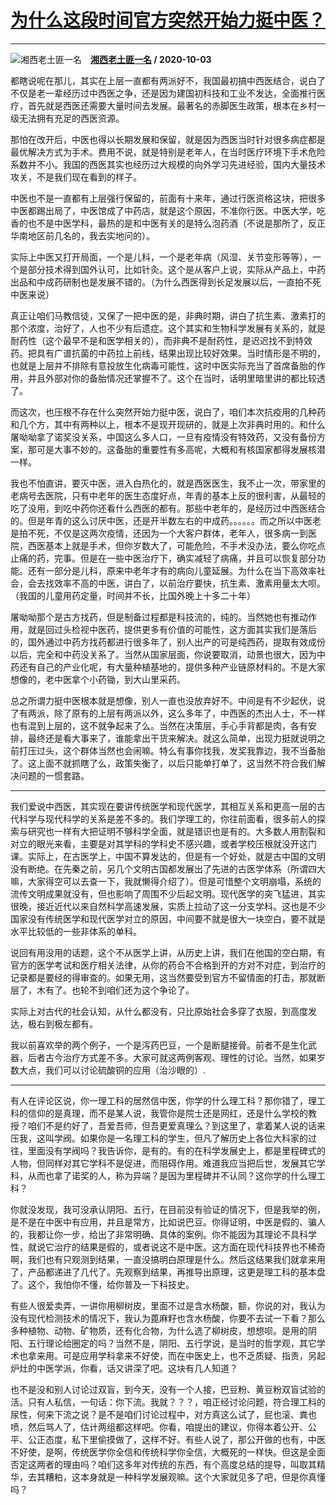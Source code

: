 # [为什么这段时间官方突然开始力挺中医？](https://www.zhihu.com/answer/1505223796)

-----------------------------------------------------------------

![湘西老土匪一名](https://pic4.zhimg.com/da8e974dc.jpg?source=1940ef5c "湘西老土匪一名")&emsp;**[湘西老土匪一名](https://www.zhihu.com/people/xiang-xi-lao-tu-fei-yi-ming) / 2020-10-03**

都瞎说呢在那儿，其实在上层一直都有两派好不，我国最初搞中西医结合，说白了不仅是老一辈经历过中西医之争，还是因为建国初科技和工业不发达，全面推行医疗，首先就是西医还需要大量时间去发展。最著名的赤脚医生政策，根本在乡村一级无法拥有充足的西医资源。

那怕在改开后，中医也得以长期发展和保留，就是因为西医当时针对很多病症都是最优解决方式为手术。费用不说，就是特别是老年人，在当时医疗环境下手术危险系数并不小。我国的西医其实也经历过大规模的向外学习先进经验，国内大量技术攻关，不是我们现在看到的样子。

中医也不是一直都有上层强行保留的，前面有十来年，通过行医资格这块，把很多中医都踢出局了，中医馆成了中药店，就是这个原因，不准你行医。中医大学，吃香的也不是中医学科，最热的是和中医有关的是特么泡药酒（不说是那所了，反正华南地区前几名的，我去实地问的）。

实际上中医又打开局面，一个是儿科，一个是老年病（风湿、关节变形等等），一个是部分技术得到国外认可，比如针灸。这个是从客户上说，实际从产品上，中药出品和中成药研制也是发展不错的。（为什么西医得到长足发展以后，一直拍不死中医来说）

真正让咱们马教信徒，又保了一把中医的是，非典时期，讲白了抗生素、激素打的那个浓度，治好了，人也不少有后遗症。这个其实和生物科学发展有关系的，就是耐药性（这个最早不是和医学相关的），而非典不是耐药性，是迟迟找不到特效药。把具有广谱抗菌的中药拉上前线，结果出现比较好效果。当时情形是不明的，也就是上层并不排除有意投放生化病毒可能性，这时中医实际充当了首席备胎的作用，并且外部对你的备胎情况还掌握不了。这个在当时，话明里暗里讲的都比较透了。

而这次，也压根不存在什么突然开始力挺中医，说白了，咱们本次抗疫用的几种药和几个方，其中有两种以上，根本不是现开现研的，就是上次非典时用的。和什么屠呦呦拿了诺奖没关系，中国这么多人口，一旦有疫情没有特效药，又没有备份方案，那可是大事不妙的。这备胎的重要性有多高呢，大概和有核国家都得发展核潜一样。

我也不怕直讲，要灭中医，进入白热化的，就是西医医生，我不止一次，带家里的老病号去医院，只有中老年的医生态度好点，年青的基本上反的很利害，从最轻的吃了没用，到吃中药你还看什么西医的都有。那些中老年的，是经历过中西医结合的。但是年青的这么讨厌中医，还是开半数左右的中成药。。。。。。而之所以中医老是拍不死，不仅是这两次疫情，还因为一个大客户群体，老年人，很多病一到医院，西医基本上就是手术，但你岁数大了，可能危险，不手术没办法，要么你吃点止痛的药，完事。但是在一些中医治疗下，确实减轻了病痛，并且可以恢复部分功能。还有一部分是儿科，原来中老年才有的病向儿童延展。为什么在当下高效率社会，会去找效率不高的中医，讲白了，以前治疗要快，抗生素、激素用量太大呗。（我国的儿童用药定量，时间并不长，比国外晚上十多二十年）

屠呦呦那个是古方找药，但是制备过程都是科技流的，纯的。当然她也有推动作用，就是回过头检视中医药，提供更多有价值的可能性，这方面其实我们是落后的，国外通过中药方找药都进行很多年了，别人出产的可是纯西药，提取有效成份以后，完全和中药没关系了。当然从国家层面，你说要取消，动景也很大，因为中药还有自己的产业化呢，有大量种植基地的，提供多种产业链原材料的。不是大家想像的，老中医拿个小药锄，到大山里采药。

总之所谓力挺中医根本就是想像，别人一直也没放弃好不。中间是有不少起伏，说了有两派，除了原有的上层有两派以外，这么多年了，中西医的杰出人士，不一样也有混到上层的，这不就争起来了么。当然在决策层，手心手背都是肉，各有安排，最终还是看大事来了，谁能拿出干货来解决。就这么简单，出现力挺就说明之前打压过头，这个群体当然也会闹嘛。特么有事你找我，发奖我靠边，我不当备胎了。这上面不就抓瞎了么，政策失衡了，以后只能单打单了，这当然不符合我们解决问题的一惯套路。

***

我们爱说中西医，其实现在要讲传统医学和现代医学，其相互关系和更高一层的古代科学与现代科学的关系是差不多的。我们学理工的，你往前面看，很多前人的探索与研究也一样有大把证明不够科学全面，就是错识也是有的。大多数人用割裂和对立的眼光来看，主要是对其学科的学科史不感兴趣，或者学校压根就没开这门课。实际上，在古医学上，中国不算发达的，但是有一个好处，就是古中国的文明没有断绝。在先秦之前，另几个文明古国都发展出了先进的古医学体系（所谓四大嘛，大家得空可以去查一下，我就懒得介绍了）。但是可惜整个文明崩塌，系统的流传文明成果就没有，但也影响了周围不少后起文明。现代医学的突飞猛进，其实很晚，接近近代以来自然科学高速发展，实质上拉动了这一分支学科。这也是不少国家没有传统医学和现代医学对立的原因，中间要不就是很大一块空白，要不就是水平比较低的一些非体系的单科。

说回有用没用的话题，这个不从医学上讲，从历史上讲，我们在他国的空白期，有官方的医学考试和医疗相关法律，从你的药合不合格到开的方对不对症，到治疗的记录都是要经的得审查的。如果无用，这当然要受到官方不留情面的打击，那就断层了，木有了。也轮不到咱们还为这个争论了。

实际上对古代的社会认知，从什么都没有，只比原始社会多穿了衣服，到高度发达，极右到极左都有。

我以前喜欢举的两个例子，一个是泻药巴豆，一个是断腿接骨。前者不是生化武器，后者古今治疗方式差不多。大家可就这两例客观、理性的讨论。当然，如果岁数大点，我们可以讨论硫酸铜的应用（治沙眼的）.

***

有人在评论区说，你一理工科的居然信中医，你学的什么理工科？那你错了，理工科的信仰的是真理，而不是某人说，我管你是院士还是网红，还是什么学校的教授？咱们不是约好了，吾爱吾师，但吾更爱真理么？到这里了，拿着某人说的话来压我，这叫学阀。如果你是一名理工科的学生，但凡了解历史上各位大科家的过往，里面没有学阀吗？我告诉你，是有的。有的在科学发展史上，都是里程碑式的人物，但同样对其它学科不是促进，而阻碍作用。难道我应当把后世，发展其它学科，从而也拿了诺奖的人，称为异端？是因为里程碑并不认同？这你学的什么理工科？

你就没发现，我可没承认阴阳、五行，在目前没有验证的情况下，但是我举的例，是不是在中医中有应用，并且是常方，比如说巴豆。你得证明，中医是假的、骗人的，我都让你一步，给出了非常明确、具体的案例。你不能因为其理论不具科学性，就说它治疗的结果是假的，或者说这不是中医。这方面在现代科技界也不稀奇啊，我们也有只观测到结果，一直没搞明白原理是什么。然后这结果我们就拿来用了，产品都递进了几代了。先观察到结果，再推导出原理，这更是理工科的基本盘了。这个，我怕你不懂，给你普及一下科技史。

有些人很爱卖弄，一讲你用柳树皮，里面不过是含水杨酸，额，你说的对，我认为没有现代检测技术的情况下，我认为蓖麻籽也含水杨酸，你要不去试一下看？那么多种植物、动物、矿物质，还有化合物，为什么选了柳树皮，想想呗。是用的阴阳、五行理论给圈定的吗？当然不是，阴阳、五行学说，是当时的哲学观，其它学术也拿来用。可是应用学科拿来不好使，而在中医史上，也不乏质疑、指责，另起炉灶的中医学派，你看，话又讲深了吧。这块有几人知道？

也不是没和别人讨论过双盲，到今天，没有一个人接，巴豆粉、黄豆粉双盲试验的活。只有人私信，一句话：你下流。我就？？？，咱正经讨论问题，符合理工科的尿性，何来下流之说？是不是咱们讨论过程中，对方真这么试了，屁也滚、粪也喷，然后骂人了，估计两组都这样吧。你看，咱提出的建议，你得本着公开、公平、公正态度，私下里偷摸做了，这样不好。有些人说了，那公开做的也有，中医不好使，是啊，传统医学你全信和传统科学你全信，大概死的一样快。但这是全面否定这两者的理由吗？咱们这多年对传统的东西，有个高度总结的提导，叫取其精华，去其糟粕，这本身就是一种科学发展观嘛。这个大家就见多了吧，但是你真懂吗？

